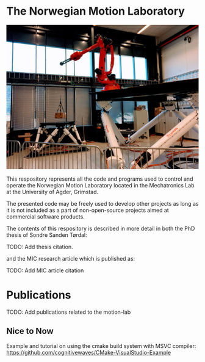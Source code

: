 # The Norwegian Motion Laboratory
![motionLabFig](theNorwegianMotionLab.jpg)

This respository represents all the code and programs used to control and operate the Norwegian Motion Laboratory located in the Mechatronics Lab at the University of Agder, Grimstad.

The presented code may be freely used to develop other projects as long as it is not included as a part of non-open-source projects aimed at commercial software products.

The contents of this respository is described in more detail in both the PhD thesis of Sondre Sanden Tørdal:

TODO: Add thesis citation.

and the MIC research article which is published as:

TODO: Add MIC article citation


# Publications
TODO: Add publications related to the motion-lab

## Nice to Now
Example and tutorial on using the cmake build system with MSVC compiler:
https://github.com/cognitivewaves/CMake-VisualStudio-Example




